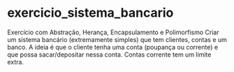 # exercicio_sistema_bancario
Exercício com Abstração, Herança, Encapsulamento e Polimorfismo Criar um sistema bancário (extremamente simples) que tem clientes, contas e um banco. A ideia é que o cliente tenha uma conta (poupança ou corrente) e que possa sacar/depositar nessa conta. Contas corrente tem um limite extra.
